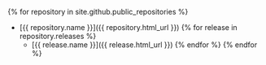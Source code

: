 {% for repository in site.github.public_repositories %}
* [{{ repository.name }}]({{ repository.html_url }})
  {% for release in repository.releases %}
  * [{{ release.name }}]({{ release.html_url }})
  {% endfor %}
{% endfor %}

